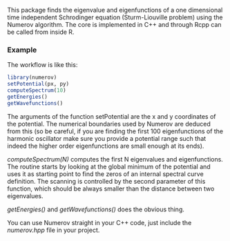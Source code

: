 This package finds the eigenvalue and eigenfunctions of a one dimensional time independent Schrodinger equation (Sturm-Liouville problem) using the Numerov algorithm. The core is implemented in C++ and through Rcpp can be called from inside R.

### Example
The workflow is like this:

```r
library(numerov)
setPotential(px, py)
computeSpectrum(10)
getEnergies()
getWavefunctions()
```

The arguments of the function setPotential are the x and y coordinates of the potential. The numerical boundaries used by Numerov are deduced from this (so be careful, if you are finding the first 100 eigenfunctions of the harmonic oscillator make sure you provide a potential range such that indeed the higher order eigenfunctions are small enough at its ends).

*computeSpectrum(N)* computes the first N eigenvalues and eigenfunctions. The routine starts by looking at the global minimum of the potential and uses it as starting point to find the zeros of an internal spectral curve definition. The scanning is controlled by the second parameter of this function, which should be always smaller than the distance between two eigenvalues.

*getEnergies()* and *getWavefunctions()* does the obvious thing.

You can use Numerov straight in your C++ code, just include the *numerov.hpp* file in your project.

